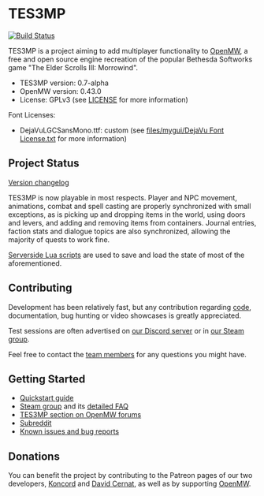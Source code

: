 TES3MP
======

[![Build Status](https://travis-ci.org/TES3MP/openmw-tes3mp.svg?branch=master)](https://travis-ci.org/TES3MP/openmw-tes3mp)

TES3MP is a project aiming to add multiplayer functionality to [OpenMW](https://github.com/OpenMW/openmw), a free and open source engine recreation of the popular Bethesda Softworks game "The Elder Scrolls III: Morrowind".

* TES3MP version: 0.7-alpha
* OpenMW version: 0.43.0
* License: GPLv3 (see [LICENSE](https://github.com/TES3MP/openmw-tes3mp/blob/master/LICENSE) for more information)

Font Licenses:
* DejaVuLGCSansMono.ttf: custom (see [files/mygui/DejaVu Font License.txt](https://github.com/TES3MP/openmw-tes3mp/blob/master/files/mygui/DejaVu%20Font%20License.txt) for more information)

Project Status
--------------

[Version changelog](https://github.com/TES3MP/openmw-tes3mp/blob/master/tes3mp-changelog.md)

TES3MP is now playable in most respects. Player and NPC movement, animations, combat and spell casting are properly synchronized with small exceptions, as is picking up and dropping items in the world, using doors and levers, and adding and removing items from containers. Journal entries, faction stats and dialogue topics are also synchronized, allowing the majority of quests to work fine.

[Serverside Lua scripts](https://github.com/TES3MP/CoreScripts) are used to save and load the state of most of the aforementioned.

Contributing
--------------

Development has been relatively fast, but any contribution regarding [code](https://github.com/TES3MP/openmw-tes3mp/blob/master/CONTRIBUTING.md), documentation, bug hunting or video showcases is greatly appreciated.

Test sessions are often advertised on [our Discord server](https://discord.gg/ECJk293) or in [our Steam group](https://steamcommunity.com/groups/mwmulti).

Feel free to contact the [team members](https://github.com/TES3MP/openmw-tes3mp/blob/master/tes3mp-credits.md) for any questions you might have.

Getting Started
---------------

* [Quickstart guide](https://github.com/TES3MP/openmw-tes3mp/wiki/Quickstart-guide)
* [Steam group](https://steamcommunity.com/groups/mwmulti) and its [detailed FAQ](http://steamcommunity.com/groups/mwmulti/discussions/1/353916184342480541/)
* [TES3MP section on OpenMW forums](https://forum.openmw.org/viewforum.php?f=44)
* [Subreddit](https://www.reddit.com/r/tes3mp)
* [Known issues and bug reports](https://github.com/TES3MP/openmw-tes3mp/issues)

Donations
---------------

You can benefit the project by contributing to the Patreon pages of our two developers, [Koncord](https://www.patreon.com/Koncord) and [David Cernat](https://www.patreon.com/davidcernat), as well as by supporting [OpenMW](https://openmw.org).
